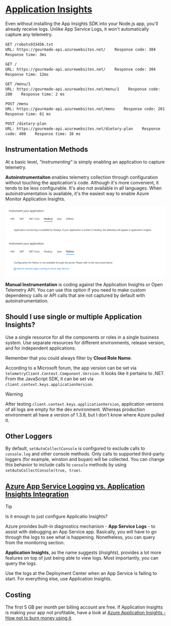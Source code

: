 # [Application Insights](https://learn.microsoft.com/en-us/azure/azure-monitor/app/nodejs)

Even without installing the App Insights SDK into your Node.js app, you'll already receive logs. Unlike App Service Logs, it won't automatically capture any telemetry.

```http
GET /robots933456.txt
URL: https://gourmade-api.azurewebsites.net/    Response code: 304    Response time: 3ms
```

```http
GET /
URL: https://gourmade-api.azurewebsites.net/    Response code: 304    Response time: 12ms
```

```http
GET /menu/1
URL: https://gourmade-api.azurewebsites.net/menu/1    Response code: 200    Response time: 2 ms
```

```http
POST /menu
URL: https://gourmade-api.azurewebsites.net/menu    Response code: 201    Response time: 61 ms
```

```http
POST /dietary-plan
URL: https://gourmade-api.azurewebsites.net/dietary-plan    Response code: 400    Response time: 16 ms
```

## Instrumentation Methods

At a basic level, _"instrumenting"_ is simply enabling an application to capture telemetry.

**Autoinstrumentaiton** enables telemetry collection through configuration without touching the application's code. Although it's more convenient, it tends to be less configurable. It's also not available in all languages. When autoinstrumentation is available, it's the easiest way to enable Azure Monitor Application Insights.

![Instrumenting a Node.js App](assets/02-app-insights/01-node-instrumentation.png)
![Instrumenting a Python App](assets/02-app-insights/02-python-instrumentation.png)

**Manual Instrumentation** is coding against the Application Insights or Open Telemetry API. You can use this option if you need to make custom dependency calls or API calls that are not captured by default with autoinstrumentation.

## Should I use single or multiple Application Insights?

Use a single resource for all the components or roles in a single business system. Use separate resources for different environments, release version, and for independent applications.

Remember that you could always filter by **Cloud Role Name**.

According to a Microsoft forum, the app version can be set via `telemetryClient.Context.Component.Version`. It looks like it pertains to .NET. From the JavaScript SDK, it can be set via `client.context.keys.applicationVersion`.

> [!WARNING]
> After testing `client.context.keys.applicationVersion`, application versions of all logs are empty for the dev environment. Whereas production environment all have a version of 1.3.8, but I don't know where Azure pulled it.

## Other Loggers

By default, `setAutoCollectConsole` is configured to exclude calls to `console.log` and other console methods. Only calls to supported third-party loggers (for example, winston and buyan) will be collected. You can change this behavior to include calls to `console` methods by using `setAutoCollectConsole(true, true)`.

## [Azure App Service Logging vs. Application Insights Integration](https://learn.microsoft.com/en-us/answers/questions/498547/azure-app-service-logging-vs-application-insights)

> [!TIP]
> Is it enough to just configure Applicatio Insights?

Azure provides built-in diagnostics mechanism - **App Service Logs** - to assist with debugging an App Service app. Basically, you will have to go through the logs to see what is happening. Nonetheless, you can query from the monitoring section.

**Application Insights**, as the name suggests (_Insights_), provides a lot more features on top of just being able to view logs. Most importantly, you can query the logs.

Use the logs at the Deployment Center when an App Service is failing to start. For everything else, use Application Insights.

## Costing

The first 5 GB per month per billing account are free. If Application Insights is making your app not profitable, have a look at [Azure Application Insights - How not to burn money using it](https://medium.com/@beyerleinf/azure-application-insights-how-not-to-burn-money-using-it-5f1bbe5816b4).
